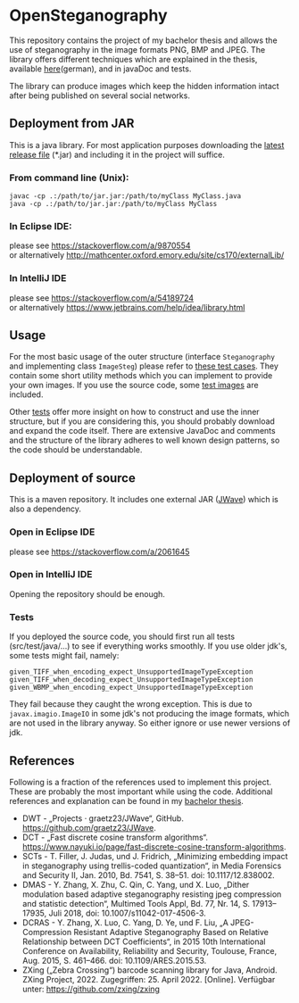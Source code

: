 # OpenSteganography
This repository contains the project of my bachelor thesis and allows the use of steganography in the image
formats PNG, BMP and JPEG. The library offers different techniques which are explained in the thesis,
available [here](someDayAWorkingLink)(german), and in javaDoc and tests.

The library can produce images which keep the hidden information intact after being published
on several social networks.

## Deployment from JAR
This is a java library. For most application purposes downloading the [latest release file](https://github.com/Katatunga/OpenSteganography/releases/tag/v1.0.0-beta) (*.jar) and including it in the project will suffice.

### From command line (Unix):
```
javac -cp .:/path/to/jar.jar:/path/to/myClass MyClass.java
java -cp .:/path/to/jar.jar:/path/to/myClass MyClass
```

### In Eclipse IDE:
please see https://stackoverflow.com/a/9870554  
or alternatively http://mathcenter.oxford.emory.edu/site/cs170/externalLib/

### In IntelliJ IDE
please see https://stackoverflow.com/a/54189724  
or alternatively https://www.jetbrains.com/help/idea/library.html

## Usage
For the most basic usage of the outer structure (interface `Steganography` and implementing class `ImageSteg`)
please refer to
[these test cases](https://github.com/Katatunga/OpenSteganography/blob/main/src/test/java/steganography/image/outerStructure/TestBasicUsage.java).
They contain some short utility methods which you can implement to provide your own images. If you use the source code, some
[test images](https://github.com/Katatunga/OpenSteganography/tree/main/src/test/resources/steganography/image) are included.

Other [tests](https://github.com/Katatunga/OpenSteganography/tree/main/src/test/java/steganography/image/innerStructure/integrations) 
offer more insight on how to construct and use the inner structure, but if you are considering this,
you should probably download and expand the code itself. There are extensive JavaDoc and comments and the
structure of the library adheres to well known design patterns, so the code should be understandable.

## Deployment of source
This is a maven repository. It includes one external JAR ([JWave](https://github.com/graetz23/JWave)) which is also a dependency.

### Open in Eclipse IDE
please see https://stackoverflow.com/a/2061645

### Open in IntelliJ IDE
Opening the repository should be enough.

### Tests
If you deployed the source code, you should first run all tests (src/test/java/...) to see if everything works smoothly.
If you use older jdk's, some tests might fail, namely:

`given_TIFF_when_encoding_expect_UnsupportedImageTypeException`
`given_TIFF_when_decoding_expect_UnsupportedImageTypeException`
`given_WBMP_when_encoding_expect_UnsupportedImageTypeException`

They fail because they caught the wrong exception. This is due to `javax.imagio.ImageIO` in some jdk's not producing the
image formats, which are not used in the library anyway. So either ignore or use newer versions of jdk.

## References
Following is a fraction of the references used to implement this project. These are probably the most important
while using the code. Additional references and explanation can be found in my [bachelor thesis](AworkingLinkSomeday).

- DWT - „Projects · graetz23/JWave“, GitHub. https://github.com/graetz23/JWave.
- DCT - „Fast discrete cosine transform algorithms“. https://www.nayuki.io/page/fast-discrete-cosine-transform-algorithms.
- SCTs - T. Filler, J. Judas, und J. Fridrich, „Minimizing embedding impact in steganography using trellis-coded quantization“, in Media Forensics and Security II, Jan. 2010, Bd. 7541, S. 38–51. doi: 10.1117/12.838002.
- DMAS - Y. Zhang, X. Zhu, C. Qin, C. Yang, und X. Luo, „Dither modulation based adaptive steganography resisting jpeg compression and statistic detection“, Multimed Tools Appl, Bd. 77, Nr. 14, S. 17913–17935, Juli 2018, doi: 10.1007/s11042-017-4506-3.
- DCRAS - Y. Zhang, X. Luo, C. Yang, D. Ye, und F. Liu, „A JPEG-Compression Resistant Adaptive Steganography Based on Relative Relationship between DCT Coefficients“, in 2015 10th International Conference on Availability, Reliability and Security, Toulouse, France, Aug. 2015, S. 461–466. doi: 10.1109/ARES.2015.53.
- ZXing („Zebra Crossing“) barcode scanning library for Java, Android. ZXing Project, 2022. Zugegriffen: 25. April 2022. [Online]. Verfügbar unter: https://github.com/zxing/zxing




